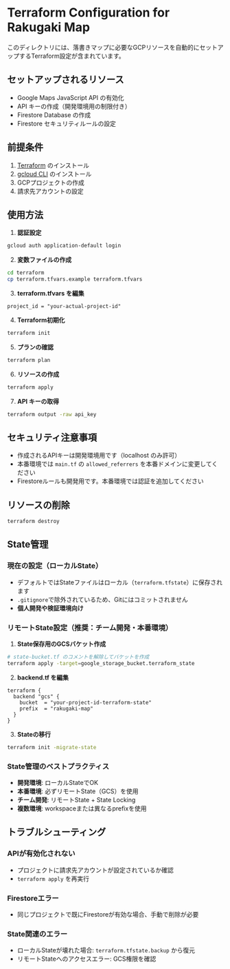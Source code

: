 # Terraform Configuration for Rakugaki Map

このディレクトリには、落書きマップに必要なGCPリソースを自動的にセットアップするTerraform設定が含まれています。

## セットアップされるリソース

- Google Maps JavaScript API の有効化
- API キーの作成（開発環境用の制限付き）
- Firestore Database の作成
- Firestore セキュリティルールの設定

## 前提条件

1. [Terraform](https://www.terraform.io/downloads) のインストール
2. [gcloud CLI](https://cloud.google.com/sdk/docs/install) のインストール
3. GCPプロジェクトの作成
4. 請求先アカウントの設定

## 使用方法

1. **認証設定**
```bash
gcloud auth application-default login
```

2. **変数ファイルの作成**
```bash
cd terraform
cp terraform.tfvars.example terraform.tfvars
```

3. **terraform.tfvars を編集**
```hcl
project_id = "your-actual-project-id"
```

4. **Terraform初期化**
```bash
terraform init
```

5. **プランの確認**
```bash
terraform plan
```

6. **リソースの作成**
```bash
terraform apply
```

7. **API キーの取得**
```bash
terraform output -raw api_key
```

## セキュリティ注意事項

- 作成されるAPIキーは開発環境用です（localhost のみ許可）
- 本番環境では `main.tf` の `allowed_referrers` を本番ドメインに変更してください
- Firestoreルールも開発用です。本番環境では認証を追加してください

## リソースの削除

```bash
terraform destroy
```

## State管理

### 現在の設定（ローカルState）
- デフォルトではStateファイルはローカル（`terraform.tfstate`）に保存されます
- `.gitignore`で除外されているため、Gitにはコミットされません
- **個人開発や検証環境向け**

### リモートState設定（推奨：チーム開発・本番環境）

1. **State保存用のGCSバケット作成**
```bash
# state-bucket.tf のコメントを解除してバケットを作成
terraform apply -target=google_storage_bucket.terraform_state
```

2. **backend.tf を編集**
```hcl
terraform {
  backend "gcs" {
    bucket  = "your-project-id-terraform-state"
    prefix  = "rakugaki-map"
  }
}
```

3. **Stateの移行**
```bash
terraform init -migrate-state
```

### State管理のベストプラクティス
- **開発環境**: ローカルStateでOK
- **本番環境**: 必ずリモートState（GCS）を使用
- **チーム開発**: リモートState + State Locking
- **複数環境**: workspaceまたは異なるprefixを使用

## トラブルシューティング

### APIが有効化されない
- プロジェクトに請求先アカウントが設定されているか確認
- `terraform apply` を再実行

### Firestoreエラー
- 同じプロジェクトで既にFirestoreが有効な場合、手動で削除が必要

### State関連のエラー
- ローカルStateが壊れた場合: `terraform.tfstate.backup` から復元
- リモートStateへのアクセスエラー: GCS権限を確認